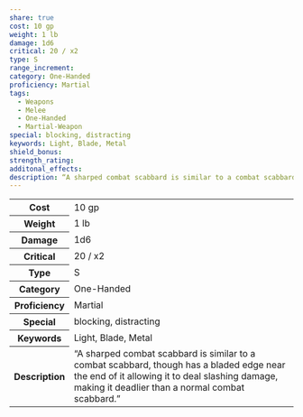 ```yaml
---
share: true
cost: 10 gp
weight: 1 lb
damage: 1d6
critical: 20 / x2
type: S
range_increment: 
category: One-Handed
proficiency: Martial
tags:
  - Weapons
  - Melee
  - One-Handed
  - Martial-Weapon
special: blocking, distracting
keywords: Light, Blade, Metal
shield_bonus: 
strength_rating: 
additonal_effects: 
description: “A sharped combat scabbard is similar to a combat scabbard, though has a bladed edge near the end of it allowing it to deal slashing damage, making it deadlier than a normal combat scabbard.”
---
```

<p><span dir="ltr" style="overflow-x: auto;"><table><tbody><tr><th dir="ltr">Cost</th><td dir="ltr">10 gp</td></tr><tr><th dir="ltr">Weight</th><td dir="ltr">1 lb</td></tr><tr><th dir="ltr">Damage</th><td dir="ltr">1d6</td></tr><tr><th dir="ltr">Critical</th><td dir="ltr">20 / x2</td></tr><tr><th dir="ltr">Type</th><td dir="ltr">S</td></tr><tr><th dir="ltr">Category</th><td dir="ltr">One-Handed</td></tr><tr><th dir="ltr">Proficiency</th><td dir="ltr">Martial</td></tr><tr><th dir="ltr">Special</th><td dir="ltr">blocking, distracting</td></tr><tr><th dir="ltr">Keywords</th><td dir="ltr">Light, Blade, Metal</td></tr><tr><th dir="ltr">Description</th><td dir="ltr">“A sharped combat scabbard is similar to a combat scabbard, though has a bladed edge near the end of it allowing it to deal slashing damage, making it deadlier than a normal combat scabbard.”</td></tr></tbody></table></span></p>